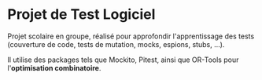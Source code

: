 # Projet de Test Logiciel

Projet scolaire en groupe, réalisé pour approfondir l'apprentissage des tests (couverture de code, tests de mutation, mocks, espions, stubs, ...).

Il utilise des packages tels que Mockito, Pitest, ainsi que OR-Tools pour l'**optimisation combinatoire**.
